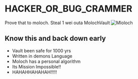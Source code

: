 # HACKER_OR_BUG_CRAMMER
Prove that to moloch. Steal 1 wei outa MolochVault
![Mloloch](https://media.giphy.com/media/Lr9Y5rWFIpcsTSodLj/giphy.gif)

## Know this and back down early
- Vault been safe for 1000 yrs
- Written in demons Language
- Moloch has a personal algorithm
- Its Mission Impossible!!
- HAHAHHAHAHAH!!!!!
